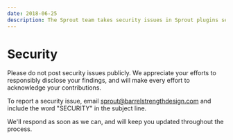 ```yaml
---
date: 2018-06-25
description: The Sprout team takes security issues in Sprout plugins seriously. We appreciate your efforts to responsibly disclose your findings, and will make every effort to acknowledge your contributions.
---
```


# Security

Please do not post security issues publicly. We appreciate your efforts to responsibly disclose your findings, and will make every effort to acknowledge your contributions.

To report a security issue, email [sprout@barrelstrengthdesign.com](mailto:sprout@barrelstrengthdesign.com?subject=SECURITY) and include the word "SECURITY" in the subject line.

We'll respond as soon as we can, and will keep you updated throughout the process.
